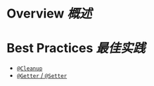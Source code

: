 # Overview _概述_

# Best Practices _最佳实践_


* [`@Cleanup`](./features/04%20Cleanup.md)
* [`@Getter` / `@Setter`](./features/05%20GetterSetter.md)